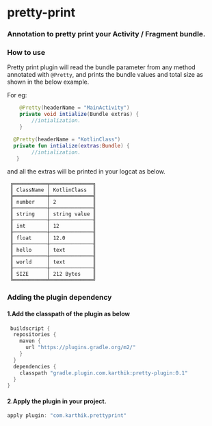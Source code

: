 # pretty-print    <img src="https://img.shields.io/badge/0.43-release-green.svg" alt="">

### Annotation to pretty print your Activity / Fragment bundle.

### How to use
Pretty print plugin will read the bundle parameter from any method annotated with `@Pretty`, and prints the bundle values and total size as shown in the below example.

For eg:

```java
    @Pretty(headerName = "MainActivity")
    private void intialize(Bundle extras) {
        //intialization.
    }
```

```kotlin
  @Pretty(headerName = "KotlinClass")
  private fun intialize(extras:Bundle) {
        //intialization.
   }
```

and all the extras will be printed in your logcat as below.

```
 ╔═══════════╤══════════════╗
 ║ ClassName │ KotlinClass  ║
 ╠═══════════╪══════════════╣
 ║ number    │ 2            ║
 ╟───────────┼──────────────╢
 ║ string    │ string value ║
 ╟───────────┼──────────────╢
 ║ int       │ 12           ║
 ╟───────────┼──────────────╢
 ║ float     │ 12.0         ║
 ╟───────────┼──────────────╢
 ║ hello     │ text         ║
 ╟───────────┼──────────────╢
 ║ world     │ text         ║
 ╟───────────┼──────────────╢
 ║ SIZE      │ 212 Bytes    ║
 ╚═══════════╧══════════════╝

```

### Adding the plugin dependency

#### 1.Add the classpath of the plugin as below
```groovy
 buildscript {
  repositories {
    maven {
      url "https://plugins.gradle.org/m2/"
    }
  }
  dependencies {
    classpath "gradle.plugin.com.karthik:pretty-plugin:0.1"
  }
}
```

#### 2.Apply the plugin in your project.
```groovy
apply plugin: "com.karthik.prettyprint"
```
